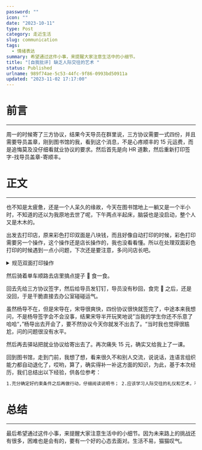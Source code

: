 ```yaml
---
password: ""
icon: ""
date: "2023-10-11"
type: Post
category: 走近生活
slug: communication
tags:
  - 情绪表达
summary: 希望通过这件小事，来提醒大家注意生活中的小细节。
title: "[自我批评] 缺乏人际交往的艺术 "
status: Published
urlname: 989f74ae-5c53-44fc-9f86-0993bd50911a
updated: "2023-11-02 17:17:00"
---
```


# 前言

---

周一的时候寄了三方协议，结果今天导员在群里说，三方协议需要一式四份，并且需要导员盖章，刚到图书馆的我，看到这个消息，不是心疼顺丰的 15 元运费，而是追悔莫及没仔细看就业协议的要求。然后首先是向 HR 道歉，然后重新打印签字-找导员盖章-寄顺丰。

# 正文

---

也不知是太疲惫，还是一个人呆久的缘故，今天在图书馆地上一躺又是一个半小时，不知道的还以为我原地去世了呢，下午两点半起床，脑袋也是没启动，整个人又是木木的。

出发去打印店，原来彩色打印双面是八块钱，而且好像自动打印的时候，彩色打印需要另一个操作，这个操作还是店长操作的，我也没看看懂。所以在处理双面彩色打印的时候遇到一点小问题，下次还是要注意，多问问店长吧。

<details>
  <summary>规范双面打印操作</summary>

```markdown
# 打印设置操作

## 提问

使用 wps 进行彩色双面打印的时候，应该如何操作

## 答复

要在 WPS 中进行彩色双面打印，您可以按照以下步骤进行操作：

1. 打开 WPS 文档，确保您的文档已经准备好并保存。

2. 点击菜单栏中的“文件”选项，然后选择“打印”或者使用快捷键 Ctrl+P。

3. 在打印设置界面中，选择您的打印机。

4. 在打印设置界面中，找到“双面打印”选项。这个选项通常会显示为“单面/双面”或者“单面/双面翻转”。

5. 选择“双面打印”选项，确保它被勾选上。有些打印机可能会提供更多的双面打印选项，比如“长边翻转”或“短边翻转”。您可以根据需要选择适合您的选项。

6. 接下来，找到“颜色”选项，通常会显示为“彩色”或“黑白”。选择“彩色”选项以确保打印输出是彩色的。

7. 确认所有的打印设置后，点击“打印”按钮开始打印。

请注意，具体的操作步骤可能会因为您使用的 WPS 版本和打印机型号而有所不同。如果您在操作过程中遇到困难，建议查阅 WPS 的用户手册或者参考打印机的说明书，以获取更详细的指导。
```

  </details>

然后骑着单车顺路去店里搞点提子 🍇 食一食。

回去先给三方协议签字，然后给导员发钉钉，导员没有秒回，食完 🍇 之后，还是没回，于是干脆直接去办公室碰碰运气。

虽然杨导不在，但是宋导在，宋导很爽快，四份协议很快就签完了，中途本来我想问，不是杨导签字会不会没事，结果宋导半开玩笑地说”当我的学生你还不乐意了哈哈“，”杨导出去开会了，要不然协议今天你就发不出去了。“当时我也觉得很尴尬，问的问题很没有水平。

然后再去驿站把就业协议给寄出去了。再次痛失 15 元，确实又给我上了一课。

回到图书馆，走到门前，我想了想，看来很久不和别人交流，说说话，连语言组织能力都自动退化了，哎哟，算了，确实得补一补这方面的知识，为此，基于本次经历，我们总结出以下经验，供各位参考：

```markdown
1.充分确定好约束条件之后再做行动，仔细阅读说明书； 2.应该学习人际交往的礼仪和艺术，不要毛毛糙糙； 3.遇到困难和问题，心态放好，多总结，多规避；
```

# 总结

---

最后希望通过这件小事，来提醒大家注意生活中的小细节。因为未来路上的挑战还有很多，困难也是会有的，要有一个好的心态去面对。生活不易，猫猫叹气。

